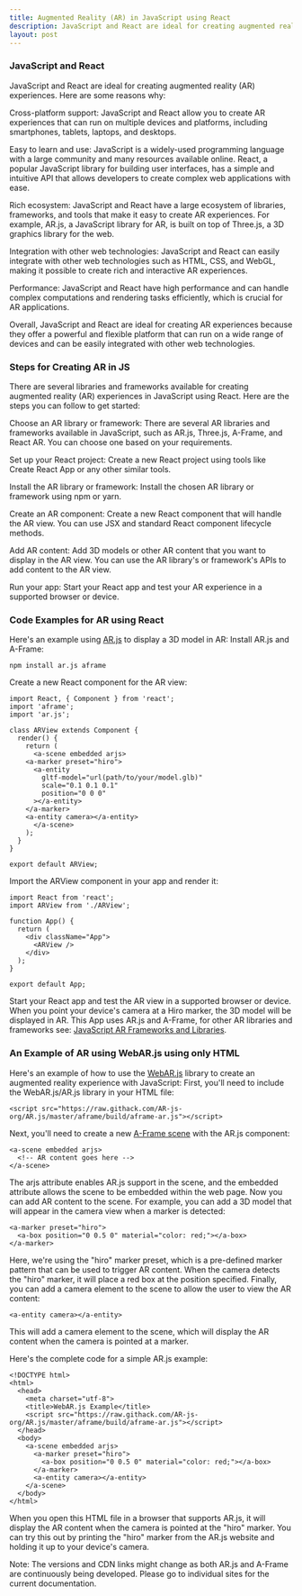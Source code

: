 ```yaml
---
title: Augmented Reality (AR) in JavaScript using React
description: JavaScript and React are ideal for creating augmented reality (AR) experiences because they powerful, cross-platoform tools for building web applications.
layout: post
---
```

### JavaScript and React
JavaScript and React are ideal for creating augmented reality (AR) experiences. Here are some reasons why:

Cross-platform support: JavaScript and React allow you to create AR experiences that can run on multiple devices and platforms, including smartphones, tablets, laptops, and desktops.

Easy to learn and use: JavaScript is a widely-used programming language with a large community and many resources available online. React, a popular JavaScript library for building user interfaces, has a simple and intuitive API that allows developers to create complex web applications with ease.

Rich ecosystem: JavaScript and React have a large ecosystem of libraries, frameworks, and tools that make it easy to create AR experiences. For example, AR.js, a JavaScript library for AR, is built on top of Three.js, a 3D graphics library for the web.

Integration with other web technologies: JavaScript and React can easily integrate with other web technologies such as HTML, CSS, and WebGL, making it possible to create rich and interactive AR experiences.

Performance: JavaScript and React have high performance and can handle complex computations and rendering tasks efficiently, which is crucial for AR applications.

Overall, JavaScript and React are ideal for creating AR experiences because they offer a powerful and flexible platform that can run on a wide range of devices and can be easily integrated with other web technologies.

### Steps for Creating AR in JS
There are several libraries and frameworks available for creating augmented reality (AR) experiences in JavaScript using React. Here are the steps you can follow to get started:

Choose an AR library or framework: There are several AR libraries and frameworks available in JavaScript, such as AR.js, Three.js, A-Frame, and React AR. You can choose one based on your requirements.

Set up your React project: Create a new React project using tools like Create React App or any other similar tools.

Install the AR library or framework: Install the chosen AR library or framework using npm or yarn.

Create an AR component: Create a new React component that will handle the AR view. You can use JSX and standard React component lifecycle methods.

Add AR content: Add 3D models or other AR content that you want to display in the AR view. You can use the AR library's or framework's APIs to add content to the AR view.

Run your app: Start your React app and test your AR experience in a supported browser or device.

### Code Examples for AR using React 
Here's an example using [AR.js](https://ar-js-org.github.io/AR.js-Docs/) to display a 3D model in AR:
Install AR.js and A-Frame:

	npm install ar.js aframe

Create a new React component for the AR view:

	import React, { Component } from 'react';
	import 'aframe';
	import 'ar.js';
	
	class ARView extends Component {
	  render() {
	    return (
	      <a-scene embedded arjs>
		<a-marker preset="hiro">
		  <a-entity
		    gltf-model="url(path/to/your/model.glb)"
		    scale="0.1 0.1 0.1"
		    position="0 0 0"
		  ></a-entity>
		</a-marker>
		<a-entity camera></a-entity>
	      </a-scene>
	    );
	  }
	}

	export default ARView;

Import the ARView component in your app and render it:

	import React from 'react';
	import ARView from './ARView';
	
	function App() {
	  return (
	    <div className="App">
	      <ARView />
	    </div>
	  );
	}
	
	export default App;

Start your React app and test the AR view in a supported browser or device. When you point your device's camera at a Hiro marker, the 3D model will be displayed in AR. This App uses AR.js and A-Frame, for other AR libraries and frameworks see: [JavaScript AR Frameworks and Libraries](/2023/05/30/JavaScript-AR-Frameworks-Libraries.html).

### An Example of AR using WebAR.js using only HTML
Here's an example of how to use the [WebAR.js]() library to create an augmented reality experience with JavaScript:
First, you'll need to include the WebAR.js/AR.js library in your HTML file:

	<script src="https://raw.githack.com/AR-js-org/AR.js/master/aframe/build/aframe-ar.js"></script>

Next, you'll need to create a new [A-Frame scene](https://aframe.io/) with the AR.js component:

	<a-scene embedded arjs>
	  <!-- AR content goes here -->
	</a-scene>

The arjs attribute enables AR.js support in the scene, and the embedded attribute allows the scene to be embedded within the web page. Now you can add AR content to the scene. For example, you can add a 3D model that will appear in the camera view when a marker is detected:

	<a-marker preset="hiro">
	  <a-box position="0 0.5 0" material="color: red;"></a-box>
	</a-marker>

Here, we're using the "hiro" marker preset, which is a pre-defined marker pattern that can be used to trigger AR content. When the camera detects the "hiro" marker, it will place a red box at the position specified. Finally, you can add a camera element to the scene to allow the user to view the AR content:

	<a-entity camera></a-entity>

This will add a camera element to the scene, which will display the AR content when the camera is pointed at a marker.

Here's the complete code for a simple AR.js example:

	<!DOCTYPE html>
	<html>
	  <head>
	    <meta charset="utf-8">
	    <title>WebAR.js Example</title>
	    <script src="https://raw.githack.com/AR-js-org/AR.js/master/aframe/build/aframe-ar.js"></script>
	  </head>
	  <body>
	    <a-scene embedded arjs>
	      <a-marker preset="hiro">
	        <a-box position="0 0.5 0" material="color: red;"></a-box>
	      </a-marker>
	      <a-entity camera></a-entity>
	    </a-scene>
	  </body>
	</html>

When you open this HTML file in a browser that supports AR.js, it will display the AR content when the camera is pointed at the "hiro" marker. You can try this out by printing the "hiro" marker from the AR.js website and holding it up to your device's camera. 

Note: The versions and CDN links might change as both AR.js and A-Frame are continuously being developed. Please go to individual sites for the current documentation.





	
